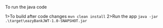 To run the java code

1>To build after code changes
	`mvn clean install`
2>Run the app
	`java -jar .\target\eazyBankJWT-1.0-SNAPSHOT.jar`